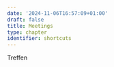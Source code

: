 ```yaml
---
date: '2024-11-06T16:57:09+01:00'
draft: false
title: Meetings
type: chapter
identifier: shortcuts
---
```

Treffen
